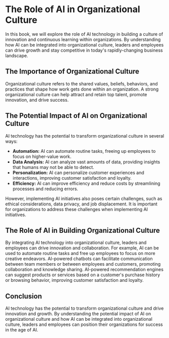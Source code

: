 The Role of AI in Organizational Culture
======================================================

In this book, we will explore the role of AI technology in building a culture of innovation and continuous learning within organizations. By understanding how AI can be integrated into organizational culture, leaders and employees can drive growth and stay competitive in today's rapidly-changing business landscape.

The Importance of Organizational Culture
----------------------------------------

Organizational culture refers to the shared values, beliefs, behaviors, and practices that shape how work gets done within an organization. A strong organizational culture can help attract and retain top talent, promote innovation, and drive success.

The Potential Impact of AI on Organizational Culture
----------------------------------------------------

AI technology has the potential to transform organizational culture in several ways:

* **Automation:** AI can automate routine tasks, freeing up employees to focus on higher-value work.
* **Data Analysis:** AI can analyze vast amounts of data, providing insights that humans may not be able to detect.
* **Personalization:** AI can personalize customer experiences and interactions, improving customer satisfaction and loyalty.
* **Efficiency:** AI can improve efficiency and reduce costs by streamlining processes and reducing errors.

However, implementing AI initiatives also poses certain challenges, such as ethical considerations, data privacy, and job displacement. It is important for organizations to address these challenges when implementing AI initiatives.

The Role of AI in Building Organizational Culture
-------------------------------------------------

By integrating AI technology into organizational culture, leaders and employees can drive innovation and collaboration. For example, AI can be used to automate routine tasks and free up employees to focus on more creative endeavors. AI-powered chatbots can facilitate communication between team members or between employees and customers, promoting collaboration and knowledge sharing. AI-powered recommendation engines can suggest products or services based on a customer's purchase history or browsing behavior, improving customer satisfaction and loyalty.

Conclusion
----------

AI technology has the potential to transform organizational culture and drive innovation and growth. By understanding the potential impact of AI on organizational culture and how AI can be integrated into organizational culture, leaders and employees can position their organizations for success in the age of AI.
